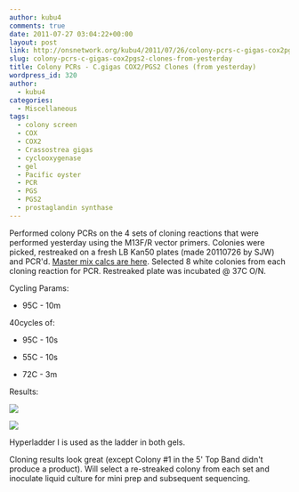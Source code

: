 ```yaml
---
author: kubu4
comments: true
date: 2011-07-27 03:04:22+00:00
layout: post
link: http://onsnetwork.org/kubu4/2011/07/26/colony-pcrs-c-gigas-cox2pgs2-clones-from-yesterday/
slug: colony-pcrs-c-gigas-cox2pgs2-clones-from-yesterday
title: Colony PCRs - C.gigas COX2/PGS2 Clones (from yesterday)
wordpress_id: 320
author:
  - kubu4
categories:
  - Miscellaneous
tags:
  - colony screen
  - COX
  - COX2
  - Crassostrea gigas
  - cyclooxygenase
  - gel
  - Pacific oyster
  - PCR
  - PGS
  - PGS2
  - prostaglandin synthase
---
```


Performed colony PCRs on the 4 sets of cloning reactions that were performed yesterday using the M13F/R vector primers. Colonies were picked, restreaked on a fresh LB Kan50 plates (made 20110726 by SJW) and PCR'd. [Master mix calcs are here](http://eagle.fish.washington.edu/Arabidopsis/Notebook%20Workup%20Files/20110726-01.jpg). Selected 8 white colonies from each cloning reaction for PCR. Restreaked plate was incubated @ 37C O/N.

Cycling Params:




    
  * 95C - 10m



40cycles of:


    
  * 95C - 10s

    
  * 55C - 10s

    
  * 72C - 3m



Results:

![](http://eagle.fish.washington.edu/Arabidopsis/20110727-01%20Gel.jpg)

![](http://eagle.fish.washington.edu/Arabidopsis/20110727-02%20Gel.jpg)

Hyperladder I is used as the ladder in both gels.

Cloning results look great (except Colony #1 in the 5' Top Band didn't produce a product). Will select a re-streaked colony from each set and inoculate liquid culture for mini prep and subsequent sequencing.
